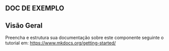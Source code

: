 
## DOC DE EXEMPLO

## Visão Geral

Preencha e estrutura sua documentação sobre este componente seguinte o tutorial em: https://www.mkdocs.org/getting-started/






